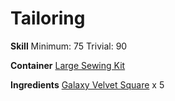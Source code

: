 <!-- TITLE: Galaxy Velvet Shoes -->
<!-- SUBTITLE: Swirling about endlessly -->

# Tailoring
**Skill**
Minimum: 75
Trivial: 90

**Container**
[Large Sewing Kit](large-sewing-kit)

**Ingredients**
[Galaxy Velvet Square](galaxy-velvet-square) x 5